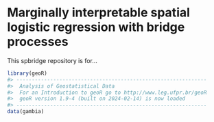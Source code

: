 
<!-- README.md is generated from README.Rmd. Please edit that file -->

# Marginally interpretable spatial logistic regression with bridge processes

<!-- badges: start -->
<!-- badges: end -->

This spbridge repository is for…

``` r
library(geoR)
#> --------------------------------------------------------------
#>  Analysis of Geostatistical Data
#>  For an Introduction to geoR go to http://www.leg.ufpr.br/geoR
#>  geoR version 1.9-4 (built on 2024-02-14) is now loaded
#> --------------------------------------------------------------
data(gambia)
```

